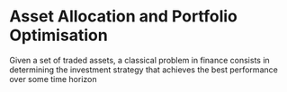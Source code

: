 # Asset Allocation and Portfolio Optimisation

Given a set of traded assets, a classical problem in finance consists in determining the investment strategy that achieves the best performance over some time horizon
